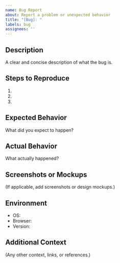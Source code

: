 ```yaml
---
name: Bug Report
about: Report a problem or unexpected behavior
title: "[Bug]: "
labels: bug
assignees: ''
---
```


## Description

A clear and concise description of what the bug is.

## Steps to Reproduce

1. 
2. 
3. 

## Expected Behavior

What did you expect to happen?

## Actual Behavior

What actually happened?

## Screenshots or Mockups

(If applicable, add screenshots or design mockups.)

## Environment

- OS:
- Browser:
- Version:

## Additional Context

(Any other context, links, or references.)
